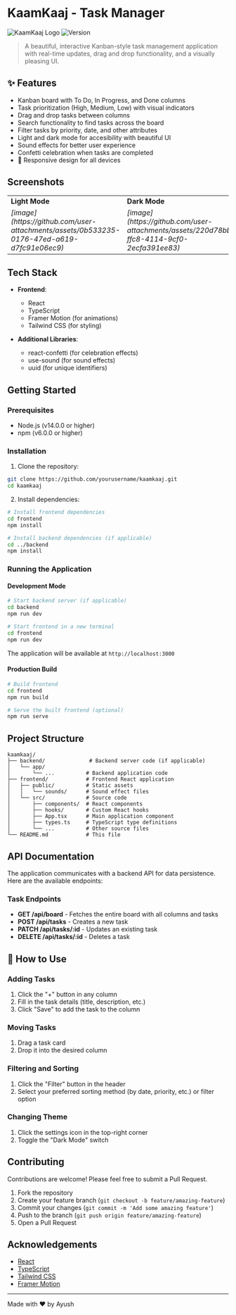 # KaamKaaj - Task Manager

![KaamKaaj Logo](https://img.shields.io/badge/KaamKaaj-Task%20Manager-purple)
![Version](https://img.shields.io/badge/version-1.0.0-green)

> A beautiful, interactive Kanban-style task management application with real-time updates, drag and drop functionality, and a visually pleasing UI.

## ✨ Features

-  Kanban board with To Do, In Progress, and Done columns
-  Task prioritization (High, Medium, Low) with visual indicators
-  Drag and drop tasks between columns
-  Search functionality to find tasks across the board
-  Filter tasks by priority, date, and other attributes
-  Light and dark mode for accesibility with beautiful UI
-  Sound effects for better user experience
-  Confetti celebration when tasks are completed
- 📱 Responsive design for all devices

## Screenshots

<table>
  <tr>
    <td><strong>Light Mode</strong></td>
    <td><strong>Dark Mode</strong></td>
  </tr>
  <tr>
    <td><em>[image](https://github.com/user-attachments/assets/0b533235-0176-47ed-a619-d7fc91e06ec9)
</em></td>
    <td><em>[image](https://github.com/user-attachments/assets/220d78bb-ffc8-4114-9cf0-2ecfa391ee83)
</em></td>
  </tr>
</table>

## Tech Stack

- **Frontend**:
  - React
  - TypeScript
  - Framer Motion (for animations)
  - Tailwind CSS (for styling)
  
- **Additional Libraries**:
  - react-confetti (for celebration effects)
  - use-sound (for sound effects)
  - uuid (for unique identifiers)

##  Getting Started

### Prerequisites

- Node.js (v14.0.0 or higher)
- npm (v6.0.0 or higher)

### Installation

1. Clone the repository:

```bash
git clone https://github.com/yourusername/kaamkaaj.git
cd kaamkaaj
```

2. Install dependencies:

```bash
# Install frontend dependencies
cd frontend
npm install

# Install backend dependencies (if applicable)
cd ../backend
npm install
```

### Running the Application

#### Development Mode

```bash
# Start backend server (if applicable)
cd backend
npm run dev

# Start frontend in a new terminal
cd frontend
npm run dev
```

The application will be available at `http://localhost:3000`

#### Production Build

```bash
# Build frontend
cd frontend
npm run build

# Serve the built frontend (optional)
npm run serve
```

## Project Structure

```
kaamkaaj/
├── backend/              # Backend server code (if applicable)
│   └── app/             
│       └── ...          # Backend application code
├── frontend/            # Frontend React application
│   ├── public/          # Static assets
│   │   └── sounds/      # Sound effect files
│   └── src/             # Source code
│       ├── components/  # React components
│       ├── hooks/       # Custom React hooks
│       ├── App.tsx      # Main application component
│       ├── types.ts     # TypeScript type definitions
│       └── ...          # Other source files
└── README.md            # This file
```

## API Documentation

The application communicates with a backend API for data persistence. Here are the available endpoints:

### Task Endpoints

- **GET /api/board** - Fetches the entire board with all columns and tasks
- **POST /api/tasks** - Creates a new task
- **PATCH /api/tasks/:id** - Updates an existing task
- **DELETE /api/tasks/:id** - Deletes a task

## 📖 How to Use

### Adding Tasks

1. Click the "+" button in any column
2. Fill in the task details (title, description, etc.)
3. Click "Save" to add the task to the column

### Moving Tasks

1. Drag a task card
2. Drop it into the desired column

### Filtering and Sorting

1. Click the "Filter" button in the header
2. Select your preferred sorting method (by date, priority, etc.) or filter option

### Changing Theme

1. Click the settings icon in the top-right corner
2. Toggle the "Dark Mode" switch

##  Contributing

Contributions are welcome! Please feel free to submit a Pull Request.

1. Fork the repository
2. Create your feature branch (`git checkout -b feature/amazing-feature`)
3. Commit your changes (`git commit -m 'Add some amazing feature'`)
4. Push to the branch (`git push origin feature/amazing-feature`)
5. Open a Pull Request

## Acknowledgements

- [React](https://reactjs.org/)
- [TypeScript](https://www.typescriptlang.org/)
- [Tailwind CSS](https://tailwindcss.com/)
- [Framer Motion](https://www.framer.com/motion/)

---

Made with ❤️ by Ayush
